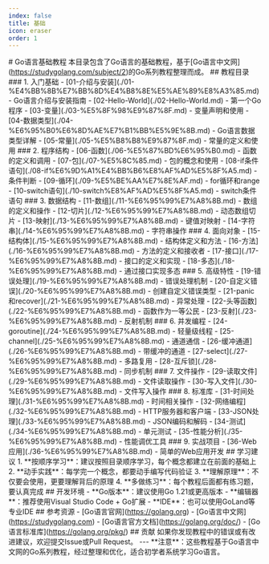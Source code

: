 ```yaml
---
index: false
title: 基础
icon: eraser
order: 1
---
```

\# Go语言基础教程 本目录包含了Go语言的基础教程，基于\[Go语言中文网\](https://studygolang.com/subject/2)的Go系列教程整理而成。 ## 教程目录 ### 1. 入门基础 - \[01-介绍与安装\](./01-%E4%BB%8B%E7%BB%8D%E4%B8%8E%E5%AE%89%E8%A3%85.md) - Go语言介绍与安装指南 - \[02-Hello-World\](./02-Hello-World.md) - 第一个Go程序 - \[03-变量\](./03-%E5%8F%98%E9%87%8F.md) - 变量声明和使用 - \[04-数据类型\](./04-%E6%95%B0%E6%8D%AE%E7%B1%BB%E5%9E%8B.md) - Go语言数据类型详解 - \[05-常量\](./05-%E5%B8%B8%E9%87%8F.md) - 常量的定义和使用 ### 2. 程序结构 - \[06-函数\](./06-%E5%87%BD%E6%95%B0.md) - 函数的定义和调用 - \[07-包\](./07-%E5%8C%85.md) - 包的概念和使用 - \[08-if条件语句\](./08-if%E6%9D%A1%E4%BB%B6%E8%AF%AD%E5%8F%A5.md) - 条件判断 - \[09-循环\](./09-%E5%BE%AA%E7%8E%AF.md) - for循环和range - \[10-switch语句\](./10-switch%E8%AF%AD%E5%8F%A5.md) - switch条件语句 ### 3. 数据结构 - \[11-数组\](./11-%E6%95%99%E7%A8%8B.md) - 数组的定义和操作 - \[12-切片\](./12-%E6%95%99%E7%A8%8B.md) - 动态数组切片 - \[13-映射\](./13-%E6%95%99%E7%A8%8B.md) - 键值对映射 - \[14-字符串\](./14-%E6%95%99%E7%A8%8B.md) - 字符串操作 ### 4. 面向对象 - \[15-结构体\](./15-%E6%95%99%E7%A8%8B.md) - 结构体定义和方法 - \[16-方法\](./16-%E6%95%99%E7%A8%8B.md) - 方法的定义和接收者 - \[17-接口\](./17-%E6%95%99%E7%A8%8B.md) - 接口的定义和实现 - \[18-多态\](./18-%E6%95%99%E7%A8%8B.md) - 通过接口实现多态 ### 5. 高级特性 - \[19-错误处理\](./19-%E6%95%99%E7%A8%8B.md) - 错误处理机制 - \[20-自定义错误\](./20-%E6%95%99%E7%A8%8B.md) - 创建自定义错误类型 - \[21-panic和recover\](./21-%E6%95%99%E7%A8%8B.md) - 异常处理 - \[22-头等函数\](./22-%E6%95%99%E7%A8%8B.md) - 函数作为一等公民 - \[23-反射\](./23-%E6%95%99%E7%A8%8B.md) - 反射机制 ### 6. 并发编程 - \[24-goroutine\](./24-%E6%95%99%E7%A8%8B.md) - 轻量级线程 - \[25-channel\](./25-%E6%95%99%E7%A8%8B.md) - 通道通信 - \[26-缓冲通道\](./26-%E6%95%99%E7%A8%8B.md) - 带缓冲的通道 - \[27-select\](./27-%E6%95%99%E7%A8%8B.md) - 多路复用 - \[28-互斥锁\](./28-%E6%95%99%E7%A8%8B.md) - 同步机制 ### 7. 文件操作 - \[29-读取文件\](./29-%E6%95%99%E7%A8%8B.md) - 文件读取操作 - \[30-写入文件\](./30-%E6%95%99%E7%A8%8B.md) - 文件写入操作 ### 8. 标准库 - \[31-时间处理\](./31-%E6%95%99%E7%A8%8B.md) - 时间相关操作 - \[32-网络编程\](./32-%E6%95%99%E7%A8%8B.md) - HTTP服务器和客户端 - \[33-JSON处理\](./33-%E6%95%99%E7%A8%8B.md) - JSON编码和解码 - \[34-测试\](./34-%E6%95%99%E7%A8%8B.md) - 单元测试 - \[35-性能分析\](./35-%E6%95%99%E7%A8%8B.md) - 性能调优工具 ### 9. 实战项目 - \[36-Web应用\](./36-%E6%95%99%E7%A8%8B.md) - 简单的Web应用开发 ## 学习建议 1. \*\*按顺序学习\*\*：建议按照目录顺序学习，每个概念都建立在前面的基础上 2. \*\*动手实践\*\*：每学完一个概念，都要动手编写代码验证 3. \*\*理解原理\*\*：不仅要会使用，更要理解背后的原理 4. \*\*多做练习\*\*：每个教程后面都有练习题，要认真完成 ## 开发环境 - \*\*Go版本\*\*：建议使用Go 1.21或更高版本 - \*\*编辑器\*\*：推荐使用Visual Studio Code + Go扩展 - \*\*IDE\*\*：也可以使用GoLand等专业IDE ## 参考资源 - \[Go语言官网\](https://golang.org) - \[Go语言中文网\](https://studygolang.com) - \[Go语言官方文档\](https://golang.org/doc/) - \[Go语言标准库\](https://golang.org/pkg/) ## 贡献 如果你发现教程中的错误或有改进建议，欢迎提交Issue或Pull Request。 --- \*\*注意\*\*：这些教程基于Go语言中文网的Go系列教程，经过整理和优化，适合初学者系统学习Go语言。
